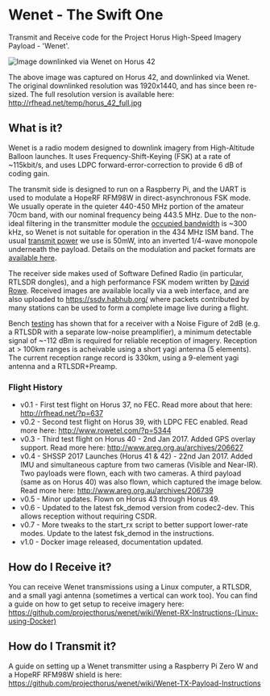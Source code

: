 # Wenet - The Swift One
Transmit and Receive code for the Project Horus High-Speed Imagery Payload - 'Wenet'.

![Image downlinked via Wenet on Horus 42](http://rfhead.net/temp/horus_42_small.jpg)

The above image was captured on Horus 42, and downlinked via Wenet. The original downlinked resolution was 1920x1440, and has since been re-sized. The full resolution version is available here: http://rfhead.net/temp/horus_42_full.jpg

## What is it?
Wenet is a radio modem designed to downlink imagery from High-Altitude Balloon launches. It uses Frequency-Shift-Keying (FSK) at a rate of ~115kbit/s, and uses LDPC forward-error-correction to provide 6 dB of coding gain.

The transmit side is designed to run on a Raspberry Pi, and the UART is used to modulate a HopeRF RFM98W in direct-asynchronous FSK mode. We usually operate in the quieter 440-450 MHz portion of the amateur 70cm band, with our nominal frequency being 443.5 MHz. Due to the non-ideal filtering in the transmitter module the [occupied bandwidth](https://github.com/projecthorus/wenet/raw/master/doc/occupied_bw.png) is ~300 kHz, so Wenet is not suitable for operation in the 434 MHz ISM band. The usual [transmit power](https://raw.githubusercontent.com/projecthorus/wenet/master/doc/tx_power.png) we use is 50mW, into an inverted 1/4-wave monopole underneath the payload. Details on the modulation and packet formats are [available here](https://github.com/projecthorus/wenet/wiki/Modem-&-Packet-Format-Details).

The receiver side makes used of Software Defined Radio (in particular, RTLSDR dongles), and a high performance FSK modem written by [David Rowe](http://rowetel.com/). Received images are available locally via a web interface, and are also uploaded to https://ssdv.habhub.org/ where packets contributed by many stations can be used to form a complete image live during a flight.

Bench [testing](https://www.rowetel.com/?p=5080) has shown that for a receiver with a Noise Figure of 2dB (e.g. a RTLSDR with a separate low-noise preamplifier), a minimum detectable signal of ~-112 dBm is required for reliable reception of imagery. Reception at > 100km ranges is acheivable using a short yagi antenna (5 elements). The current reception range record is 330km, using a 9-element yagi antenna and a RTLSDR+Preamp.


### Flight History
* v0.1 - First test flight on Horus 37, no FEC. Read more about that here: http://rfhead.net/?p=637
* v0.2 - Second test flight on Horus 39, with LDPC FEC enabled. Read more here: http://www.rowetel.com/?p=5344
* v0.3 - Third test flight on Horus 40 - 2nd Jan 2017. Added GPS overlay support. Read more here: http://www.areg.org.au/archives/206627
* v0.4 - SHSSP 2017 Launches (Horus 41 & 42) - 22nd Jan 2017. Added IMU and simultaneous capture from two cameras (Visible and Near-IR). Two payloads were flown, each with two cameras. A third payload (same as on Horus 40) was also flown, which captured the image below. Read more here: http://www.areg.org.au/archives/206739
* v0.5 - Minor updates. Flown on Horus 43 through Horus 49.
* v0.6 - Updated to the latest fsk_demod version from codec2-dev. This allows reception without requiring CSDR.
* v0.7 - More tweaks to the start_rx script to better support lower-rate modes. Update to the latest fsk_demod in the instructions.
* v1.0 - Docker image released, documentation updated.

## How do I Receive it?
You can receive Wenet transmissions using a Linux computer, a RTLSDR, and a small yagi antenna (sometimes a vertical can work too). You can find a guide on how to get setup to receive imagery here: https://github.com/projecthorus/wenet/wiki/Wenet-RX-Instructions-(Linux-using-Docker)

## How do I Transmit it?
A guide on setting up a Wenet transmitter using a Raspberry Pi Zero W and a HopeRF RFM98W shield is here: https://github.com/projecthorus/wenet/wiki/Wenet-TX-Payload-Instructions
